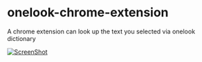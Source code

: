 # onelook-chrome-extension
 A chrome extension can look up the text you selected via onelook dictionary

[![ScreenShot](http://img.youtube.com/vi/dmGA5BG9MxY/0.jpg)](https://www.youtube.com/watch?v=dmGA5BG9MxY)
